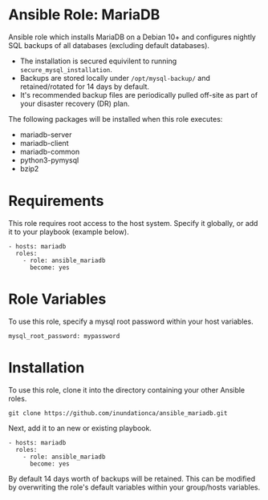 # Ansible Role: MariaDB

Ansible role which installs MariaDB on a Debian 10+ and configures nightly SQL backups of all databases (excluding default databases).

- The installation is secured equivilent to running ```secure_mysql_installation```. 
- Backups are stored locally under ```/opt/mysql-backup/``` and retained/rotated for 14 days by default.
- It's recommended backup files are periodically pulled off-site as part of your disaster recovery (DR) plan.

The following packages will be installed when this role executes:

- mariadb-server
- mariadb-client
- mariadb-common
- python3-pymysql
- bzip2

# Requirements

This role requires root access to the host system. Specify it globally, or add it to your playbook (example below).

```
- hosts: mariadb
  roles:
    - role: ansible_mariadb
      become: yes
```

# Role Variables

To use this role, specify a mysql root password within your host variables.

```
mysql_root_password: mypassword
```

# Installation

To use this role, clone it into the directory containing your other Ansible roles.

```
git clone https://github.com/inundationca/ansible_mariadb.git
```

Next, add it to an new or existing playbook.

```
- hosts: mariadb
  roles:
    - role: ansible_mariadb
      become: yes
```

By default 14 days worth of backups will be retained. This can be modified by overwriting the role's default variables within your group/hosts variables.

```
```

